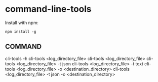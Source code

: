 # command-line-tools

Install with npm:

```npm install -g```

## COMMAND

cli-tools -h
cli-tools <log_directory_file>
cli-tools <log_directory_file>
cli-tools <log_directory_file> -t json
cli-tools <log_directory_file> -t text
cli-tools <log_directory_file> -o <destination_directory>
cli-tools <log_directory_file> -t json -o <destination_directory>
